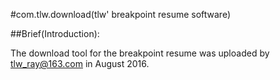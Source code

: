 #com.tlw.download(tlw' breakpoint resume software)

##Brief(Introduction):

The download tool for the breakpoint resume was uploaded by tlw_ray@163.com in August 2016.
